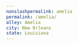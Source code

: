 ```yaml
---
﻿nonslashpermalink: amelia
permalink: /amelia/
alley: Amelia
city: New Orleans
state: Louisiana
---
```

